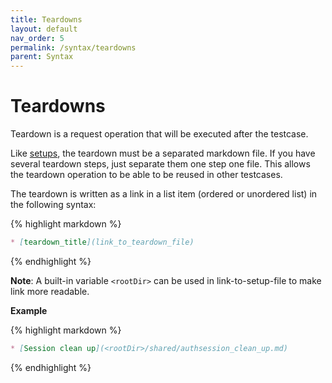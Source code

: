 ```yaml
---
title: Teardowns
layout: default
nav_order: 5
permalink: /syntax/teardowns
parent: Syntax
---
```


# Teardowns

Teardown is a request operation that will be executed after the testcase.

Like [setups](./setups.md), the teardown must be a separated markdown file. If you have several teardown steps, just separate them one step one file. This allows the teardown operation to be able to be reused in other testcases.

The teardown is written as a link in a list item (ordered or unordered list) in the following syntax:

{% highlight markdown %}
```markdown
* [teardown_title](link_to_teardown_file)
```
{% endhighlight %}

**Note**: A built-in variable `<rootDir>` can be used in link-to-setup-file to make link more readable.

**Example**

{% highlight markdown %}
```markdown
* [Session clean up](<rootDir>/shared/authsession_clean_up.md)
```
{% endhighlight %}
